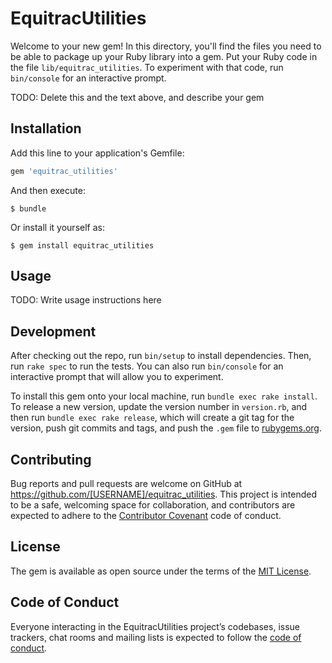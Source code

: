 # EquitracUtilities

Welcome to your new gem! In this directory, you'll find the files you need to be able to package up your Ruby library into a gem. Put your Ruby code in the file `lib/equitrac_utilities`. To experiment with that code, run `bin/console` for an interactive prompt.

TODO: Delete this and the text above, and describe your gem

## Installation

Add this line to your application's Gemfile:

```ruby
gem 'equitrac_utilities'
```

And then execute:

    $ bundle

Or install it yourself as:

    $ gem install equitrac_utilities

## Usage

TODO: Write usage instructions here

## Development

After checking out the repo, run `bin/setup` to install dependencies. Then, run `rake spec` to run the tests. You can also run `bin/console` for an interactive prompt that will allow you to experiment.

To install this gem onto your local machine, run `bundle exec rake install`. To release a new version, update the version number in `version.rb`, and then run `bundle exec rake release`, which will create a git tag for the version, push git commits and tags, and push the `.gem` file to [rubygems.org](https://rubygems.org).

## Contributing

Bug reports and pull requests are welcome on GitHub at https://github.com/[USERNAME]/equitrac_utilities. This project is intended to be a safe, welcoming space for collaboration, and contributors are expected to adhere to the [Contributor Covenant](http://contributor-covenant.org) code of conduct.

## License

The gem is available as open source under the terms of the [MIT License](https://opensource.org/licenses/MIT).

## Code of Conduct

Everyone interacting in the EquitracUtilities project’s codebases, issue trackers, chat rooms and mailing lists is expected to follow the [code of conduct](https://github.com/[USERNAME]/equitrac_utilities/blob/master/CODE_OF_CONDUCT.md).
